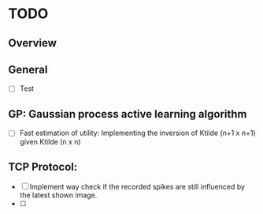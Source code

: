 # TODO

## Overview

## General
- [ ] Test

## GP: Gaussian process active learning algorithm
- [ ] Fast estimation of utility: Implementing the inversion of Ktilde (n+1 x n+1) given Ktilde (n x n)

## TCP Protocol:
- [ ] Implement way check if the recorded spikes are still influenced by the latest shown image.
- [ ] 
